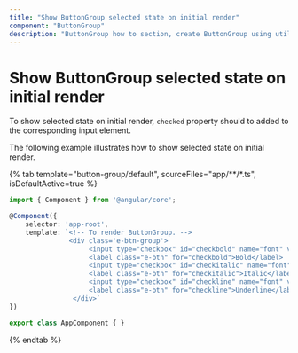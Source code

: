 ```yaml
---
title: "Show ButtonGroup selected state on initial render"
component: "ButtonGroup"
description: "ButtonGroup how to section, create ButtonGroup using util function, icons, form submit, show selected state on initial render."
---
```


# Show ButtonGroup selected state on initial render

To show selected state on initial render, `checked` property should to added to the corresponding input element.

The following example illustrates how to show selected state on initial render.

{% tab template="button-group/default", sourceFiles="app/**/*.ts", isDefaultActive=true %}

```typescript
import { Component } from '@angular/core';

@Component({
    selector: 'app-root',
    template: `<!-- To render ButtonGroup. -->
               <div class='e-btn-group'>
                    <input type="checkbox" id="checkbold" name="font" value="bold" checked/>
                    <label class="e-btn" for="checkbold">Bold</label>
                    <input type="checkbox" id="checkitalic" name="font" value="italic" />
                    <label class="e-btn" for="checkitalic">Italic</label>
                    <input type="checkbox" id="checkline" name="font" value="underline"/>
                    <label class="e-btn" for="checkline">Underline</label>
                </div>`
})

export class AppComponent { }
```

{% endtab %}